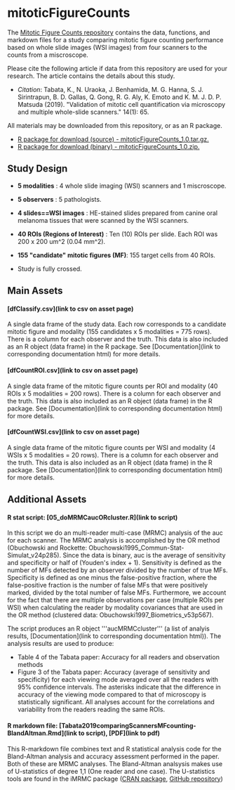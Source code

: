 # mitoticFigureCounts

The [Mitotic Figure Counts repository](https://github.com/DIDSR/RDataPackages/tree/master/mitoticFigureCounts) contains the data, functions, and markdown files for a study comparing mitotic figure counting performance based on whole slide images (WSI images) from four scanners to the counts from a miscroscope.

Please cite the following article if data from this repository are used for your research. The article contains the details about this study.
* _Citation_: Tabata, K., N. Uraoka, J. Benhamida, M. G. Hanna, S. J. Sirintrapun, B. D. Gallas, Q. Gong, R. G. Aly, K. Emoto and K. M. J. D. P. Matsuda (2019). "Validation of mitotic cell quantification via microscopy and multiple whole-slide scanners."  14(1): 65.

All materials may be downloaded from this repository, or as an R package.
* [R package for download (source) - mitoticFigureCounts_1.0.tar.gz.](https://github.com/DIDSR/mitoticFigureCounts/releases/download/1.0/mitoticFigureCounts_1.0.tar.gz)
* [R package for download (binary) - mitoticFigureCounts_1.0.zip.](https://github.com/DIDSR/mitoticFigureCounts/releases/download/1.0/mitoticFigureCounts_1.0.zip)

## Study Design

* __5 modalities__ : 4 whole slide imaging (WSI) scanners and 1 miscroscope. 

* __5 observers__ : 5 pathologists.

* __4 slides==WSI images__ : HE-stained slides prepared from canine oral melanoma tissues that were scanned by the WSI scanners.

* __40 ROIs (Regions of Interest)__ : Ten (10) ROIs per slide. Each ROI was 200 x 200 um^2 (0.04 mm^2).

* __155 "candidate" mitotic figures (MF)__: 155 target cells from 40 ROIs.

* Study is fully crossed. 


## Main Assets

#### [dfClassify.csv](link to csv on asset page)

A single data frame of the study data. Each row corresponds to a candidate mitotic figure and modality (155 candidates x 5 modalities = 775 rows). There is a column for each observer and the truth. This data is also included as an R object (data frame) in the R package. See [Documentation](link to corresponding documentation html) for more details.

#### [dfCountROI.csv](link to csv on asset page)

A single data frame of the mitotic figure counts per ROI and modality (40 ROIs x 5 modalities = 200 rows). There is a column for each observer and the truth. This data is also included as an R object (data frame) in the R package. See [Documentation](link to corresponding documentation html) for more details.

#### [dfCountWSI.csv](link to csv on asset page)

A single data frame of the mitotic figure counts per WSI and modality (4 WSIs x 5 modalities = 20 rows). There is a column for each observer and the truth. This data is also included as an R object (data frame) in the R package. See [Documentation](link to corresponding documentation html) for more details.

## Additional Assets

#### R stat script: [05_doMRMCaucORcluster.R](link to script)

In this script we do an multi-reader multi-case (MRMC) analysis of the auc for each scanner. The MRMC analysis is accomplished by the OR method (Obuchowski and Rockette: Obuchowski1995_Commun-Stat-Simulat_v24p285). Since the data is binary, auc is the average of sensitivity and specificity or half of (Youden's index + 1). Sensitivity is defined as the number of MFs detected by an observer divided by the number of true MFs. Specificity is defined as one minus the false-positive fraction, where the false-positive fraction is the number of false MFs that were positively marked, divided by the total number of false MFs. Furthermore, we account for the fact that there are multiple observations per case (multiple ROIs per WSI) when calculating the reader by modality covariances that are used in the OR method (clustered data: Obuchowski1997_Biometrics_v53p567).

The script produces an R object '''aucMRMCcluster''' (a list of analyis results, 
[Documentation](link to corresponding documentation html)). The analysis results are used to produce:
* Table 4 of the Tabata paper: Accuracy for all readers and observation methods
* Figure 3 of the Tabata paper: Accuracy (average of sensitivity and specificity) for each viewing mode averaged over all the readers with 95% confidence intervals. The asterisks indicate that the difference in accuracy of the viewing mode compared to that of microscopy is statistically significant. All analyses account for the correlations and variability from the readers reading the same ROIs.

#### R markdown file: [Tabata2019comparingScannersMFcounting-BlandAltman.Rmd](link to script), [PDF](link to pdf)

This R-markdown file combines text and R statistical analysis code for the Bland-Altman analysis and accuracy assessment performed in the paper. Both of these are MRMC analyses. The Bland-Altman analsysis makes use of U-statistics of degree 1,1 (One reader and one case). The U-statistics tools are found in the iMRMC package ([CRAN package](https://cran.r-project.org/web/packages/iMRMC/index.html), [GitHub repository](https://github.com/DIDSR/iMRMC))
